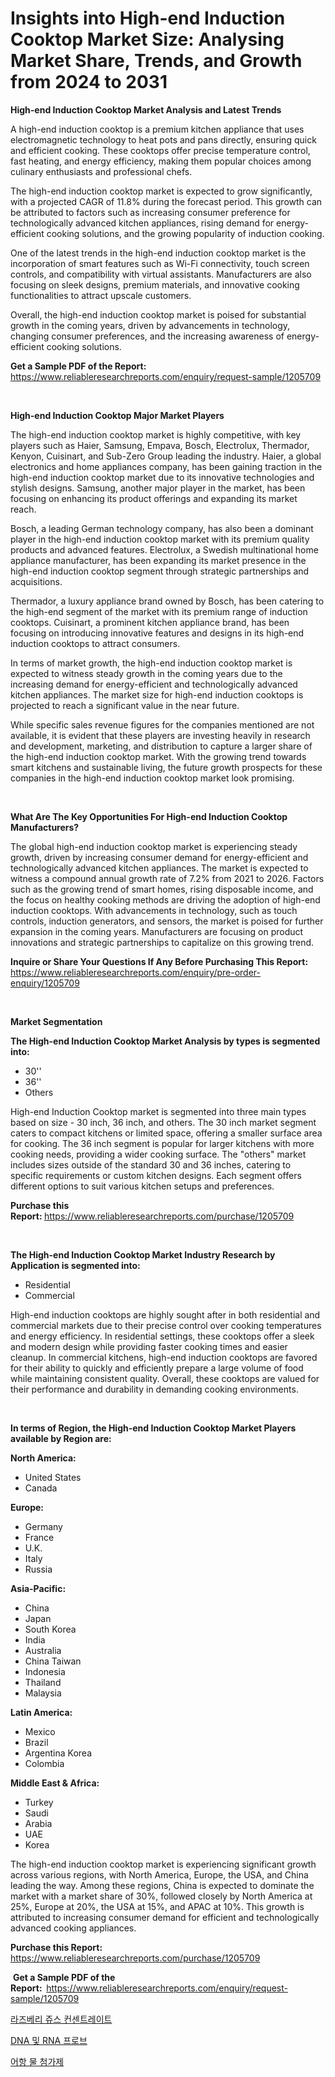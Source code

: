 <p><h1>Insights into High-end Induction Cooktop Market Size: Analysing Market Share, Trends, and Growth from 2024 to 2031</h1></p><p><strong>High-end Induction Cooktop Market Analysis and Latest Trends</strong></p>
<p><p>A high-end induction cooktop is a premium kitchen appliance that uses electromagnetic technology to heat pots and pans directly, ensuring quick and efficient cooking. These cooktops offer precise temperature control, fast heating, and energy efficiency, making them popular choices among culinary enthusiasts and professional chefs.</p><p>The high-end induction cooktop market is expected to grow significantly, with a projected CAGR of 11.8% during the forecast period. This growth can be attributed to factors such as increasing consumer preference for technologically advanced kitchen appliances, rising demand for energy-efficient cooking solutions, and the growing popularity of induction cooking.</p><p>One of the latest trends in the high-end induction cooktop market is the incorporation of smart features such as Wi-Fi connectivity, touch screen controls, and compatibility with virtual assistants. Manufacturers are also focusing on sleek designs, premium materials, and innovative cooking functionalities to attract upscale customers.</p><p>Overall, the high-end induction cooktop market is poised for substantial growth in the coming years, driven by advancements in technology, changing consumer preferences, and the increasing awareness of energy-efficient cooking solutions.</p></p>
<p><strong>Get a Sample PDF of the Report:&nbsp;</strong> <a href="https://www.reliableresearchreports.com/enquiry/request-sample/1205709">https://www.reliableresearchreports.com/enquiry/request-sample/1205709</a></p>
<p>&nbsp;</p>
<p><strong>High-end Induction Cooktop Major Market Players</strong></p>
<p><p>The high-end induction cooktop market is highly competitive, with key players such as Haier, Samsung, Empava, Bosch, Electrolux, Thermador, Kenyon, Cuisinart, and Sub-Zero Group leading the industry. Haier, a global electronics and home appliances company, has been gaining traction in the high-end induction cooktop market due to its innovative technologies and stylish designs. Samsung, another major player in the market, has been focusing on enhancing its product offerings and expanding its market reach.</p><p>Bosch, a leading German technology company, has also been a dominant player in the high-end induction cooktop market with its premium quality products and advanced features. Electrolux, a Swedish multinational home appliance manufacturer, has been expanding its market presence in the high-end induction cooktop segment through strategic partnerships and acquisitions.</p><p>Thermador, a luxury appliance brand owned by Bosch, has been catering to the high-end segment of the market with its premium range of induction cooktops. Cuisinart, a prominent kitchen appliance brand, has been focusing on introducing innovative features and designs in its high-end induction cooktops to attract consumers.</p><p>In terms of market growth, the high-end induction cooktop market is expected to witness steady growth in the coming years due to the increasing demand for energy-efficient and technologically advanced kitchen appliances. The market size for high-end induction cooktops is projected to reach a significant value in the near future.</p><p>While specific sales revenue figures for the companies mentioned are not available, it is evident that these players are investing heavily in research and development, marketing, and distribution to capture a larger share of the high-end induction cooktop market. With the growing trend towards smart kitchens and sustainable living, the future growth prospects for these companies in the high-end induction cooktop market look promising.</p></p>
<p>&nbsp;</p>
<p><strong>What Are The Key Opportunities For High-end Induction Cooktop Manufacturers?</strong></p>
<p><p>The global high-end induction cooktop market is experiencing steady growth, driven by increasing consumer demand for energy-efficient and technologically advanced kitchen appliances. The market is expected to witness a compound annual growth rate of 7.2% from 2021 to 2026. Factors such as the growing trend of smart homes, rising disposable income, and the focus on healthy cooking methods are driving the adoption of high-end induction cooktops. With advancements in technology, such as touch controls, induction generators, and sensors, the market is poised for further expansion in the coming years. Manufacturers are focusing on product innovations and strategic partnerships to capitalize on this growing trend.</p></p>
<p><strong>Inquire or Share Your Questions If Any Before Purchasing This Report:</strong> <a href="https://www.reliableresearchreports.com/enquiry/pre-order-enquiry/1205709">https://www.reliableresearchreports.com/enquiry/pre-order-enquiry/1205709</a></p>
<p>&nbsp;</p>
<p><strong>Market Segmentation</strong></p>
<p><strong>The High-end Induction Cooktop Market Analysis by types is segmented into:</strong></p>
<p><ul><li>30''</li><li>36''</li><li>Others</li></ul></p>
<p><p>High-end Induction Cooktop market is segmented into three main types based on size - 30 inch, 36 inch, and others. The 30 inch market segment caters to compact kitchens or limited space, offering a smaller surface area for cooking. The 36 inch segment is popular for larger kitchens with more cooking needs, providing a wider cooking surface. The "others" market includes sizes outside of the standard 30 and 36 inches, catering to specific requirements or custom kitchen designs. Each segment offers different options to suit various kitchen setups and preferences.</p></p>
<p><strong>Purchase this Report:&nbsp;</strong><a href="https://www.reliableresearchreports.com/purchase/1205709">https://www.reliableresearchreports.com/purchase/1205709</a></p>
<p>&nbsp;</p>
<p><strong>The High-end Induction Cooktop Market Industry Research by Application is segmented into:</strong></p>
<p><ul><li>Residential</li><li>Commercial</li></ul></p>
<p><p>High-end induction cooktops are highly sought after in both residential and commercial markets due to their precise control over cooking temperatures and energy efficiency. In residential settings, these cooktops offer a sleek and modern design while providing faster cooking times and easier cleanup. In commercial kitchens, high-end induction cooktops are favored for their ability to quickly and efficiently prepare a large volume of food while maintaining consistent quality. Overall, these cooktops are valued for their performance and durability in demanding cooking environments.</p></p>
<p>&nbsp;</p>
<p><strong>In terms of Region, the High-end Induction Cooktop Market Players available by Region are:</strong></p>
<p>
    <p> <strong> North America: </strong>
        <ul>
            <li>United States</li>
            <li>Canada</li>
        </ul>
        </p> 
    <p> <strong> Europe: </strong>
        <ul>
            <li>Germany</li>
            <li>France</li>
            <li>U.K.</li>
            <li>Italy</li>
            <li>Russia</li>
        </ul>
        </p> 
    <p> <strong> Asia-Pacific: </strong>
        <ul>
            <li>China</li>
            <li>Japan</li>
            <li>South Korea</li>
            <li>India</li>
            <li>Australia</li>
            <li>China Taiwan</li>
            <li>Indonesia</li>
            <li>Thailand</li>
            <li>Malaysia</li>
        </ul>
        </p> 
    <p> <strong> Latin America: </strong>
        <ul>
            <li>Mexico</li>
            <li>Brazil</li>
            <li>Argentina Korea</li>
            <li>Colombia</li>
        </ul>
        </p> 
    <p> <strong> Middle East & Africa: </strong>
        <ul>
            <li>Turkey</li>
            <li>Saudi</li>
            <li>Arabia</li>
            <li>UAE</li>
            <li>Korea</li>
        </ul>
    </p>
    </p>
<p><p>The high-end induction cooktop market is experiencing significant growth across various regions, with North America, Europe, the USA, and China leading the way. Among these regions, China is expected to dominate the market with a market share of 30%, followed closely by North America at 25%, Europe at 20%, the USA at 15%, and APAC at 10%. This growth is attributed to increasing consumer demand for efficient and technologically advanced cooking appliances.</p></p>
<p><strong>Purchase this Report: </strong><a href="https://www.reliableresearchreports.com/purchase/1205709">https://www.reliableresearchreports.com/purchase/1205709</a></p>
<p>&nbsp;<strong>Get a Sample PDF of the Report:&nbsp;&nbsp;</strong><a href="https://www.reliableresearchreports.com/enquiry/request-sample/1205709">https://www.reliableresearchreports.com/enquiry/request-sample/1205709</a></p>
<p><strong></strong></p>
<p><p><a href="https://github.com/vsn7qpua81q/Market-Research-Report-List-1/blob/main/76972996820.md">라즈베리 쥬스 컨센트레이트</a></p><p><a href="https://github.com/sammyUltyylrich9067856/Market-Research-Report-List-1/blob/main/64286436818.md">DNA 및 RNA 프로브</a></p><p><a href="https://github.com/trmesnao7959541/Market-Research-Report-List-1/blob/main/58197886819.md">어항 물 첨가제</a></p></p>